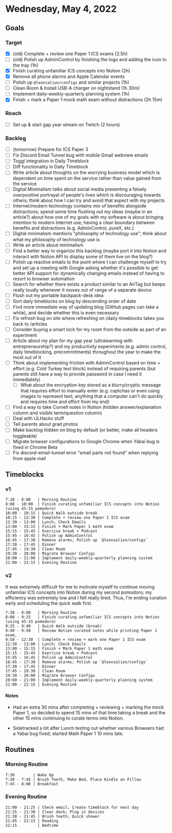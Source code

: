 # Wednesday, May 4, 2022

## Goals

### Target

- [x] (old) Complete + review one Paper 1 ICS exams (2.5h)
- [ ] (old) Polish up AdminControl by finishing the logo and adding the icon to the tray (1h)
- [x] Finish curating unfamiliar ICS concepts into Notion (2h)
- [x] Remove all phone alarms and Apple Calendar events
- [ ] Polish up `@leonzalion/configs` and similar projects (1h)
- [ ] Clean Room & Install USB-A charger on nightstand (1h 30m)
- [ ] Implement daily-weekly-quarterly planning system (1h)
- [x] Finish + mark a Paper 1 mock math exam without distractions (2h 15m)

### Reach

- [ ] Set up & start gap year stream on Twitch (2 hours)

### Backlog

- [ ] (tomorrow) Prepare for ICS Paper 3
- [ ] Fix Discord Email Tunnel bug with mobile Gmail webview emails
- [ ] Toggl integration in Daily Timeblock
- [ ] Diff functionality in Daily Timeblock
- [ ] Write article about thoughts on the worrying business model which is dependent on time spent on the service rather than value gained from the service
- [ ] Digital Minimalism talks about social media presenting a falsely overpositive portrayal of people's lives which is discouraging towards others; think about how I can try and avoid that aspect with my projects
- [ ] Internet/modern technology contains mix of benefits alongside distractions; spend some time flushing out my ideas (maybe in an article?) about how one of my goals with my software is about bringing intention to modern Internet use; having a clear boundary between benefits and distractions (e.g. AdminControl, pureX, etc.)
- [ ] Digital minimalism mentions "philosophy of technology use"; think about what my philosophy of technology use is
- [ ] Write an article about minimalism
- [ ] Find a better way to organize this backlog (maybe port it into Notion and interact with Notion API to display some of them live on the blog?)
- [ ] Polish up reactive emails to the point where I can challenge myself to try and set up a meeting with Google asking whether it's possible to get better API support for dynamically changing emails instead of having to resort to browser automation
- [ ] Search for whether there exists a product similar to an AirTag but beeps really loudly whenever it moves out of range of a separate device
- [ ] Flush out my portable backpack-desk idea
- [ ] Sort daily timeblocks on blog by descending order of date
- [ ] Find more immediate way of updating blog (GitHub pages can take a while), and decide whether this is even necessary
- [ ] Fix refresh bug on site where refreshing on /daily-timeblocks takes you back to /articles
- [ ] Consider buying a smart lock for my room from the outside as part of an experiment
- [ ] Article about my plan for my gap year (ultralearning with entrepreneurship?) and my productivity experiments (e.g. admin control, daily timeblocking, precommitments) throughout the year to make the most out of it
- [ ] Think about implementing friction with AdminControl based on time + effort (e.g. Cold Turkey text block) instead of requiring parents (but parents still have a way to provide password in case I need it immediately)
  - [ ] What about the encryption key stored as a blurry/cryptic message that requires effort to manually enter (e.g. captchas or even using images to represent text; anything that a computer can't do quickly and requires time and effort from my end)
- [ ] Find a way to take Cornell notes in Notion (hidden answer/explanation column and visible term/question column)
- [ ] Deal with ULHacks stuff
- [ ] Tell parents about grad photos
- [ ] Make backlog hidden on blog by default (or better, make all headers toggleable)
- [ ] Migrate browser configurations to Google Chrome when Yabai bug is fixed in Chrome Beta 
- [ ] Fix discord-email-tunnel error "email parts not found" when replying from apple mail 

## Timeblocks

### v1

```timeblock
7:30 - 8:00   | Morning Routine
8:00 - 10:00  | Finish curating unfamiliar ICS concepts into Notion (using 45-15 pomodoro)
10:00 - 10:15 | Quick Walk outside break
10:15 - 12:30 | Complete + review one Paper 1 ICS exam
12:30 - 13:00 | Lunch; Check Emails
13:00 - 15:15 | Finish + Mark Paper 1 math exam
15:15 - 15:45 | Exercise break + Podcast
15:45 - 16:45 | Polish up AdminControl
16:45 - 17:30 | Remove alarms; Polish up `@leonzalion/configs`
17:30 - 17:45 | Dinner
17:45 - 19:30 | Clean Room
19:30 - 20:00 | Migrate Browser Configs
20:00 - 21:00 | Implement daily-weekly-quarterly planning system
21:00 - 22:15 | Evening Routine
```

### v2

It was extremely difficult for me to motivate myself to continue moving unfamiliar ICS concepts into Notion during my second pomodoro; my efficiency was extremely low and I felt really tired. Thus, I'm ending curation early and scheduling the quick walk first.

```timeblock
7:30 - 8:00   | Morning Routine
8:00 - 9:25   | Finish curating unfamiliar ICS concepts into Notion (using 45-15 pomodoro)
9:25 - 9:40   | Quick Walk outside (break)
9:40 - 9:50   | Review Notion curated notes while printing Paper 1 exam,
9:50 - 12:30  | Complete + review + mark one Paper 1 ICS exam
12:30 - 13:00 | Lunch; Check Emails
13:00 - 15:15 | Finish + Mark Paper 1 math exam
15:15 - 15:45 | Exercise break + Podcast
15:45 - 16:45 | Polish up AdminControl
16:45 - 17:30 | Remove alarms; Polish up `@leonzalion/configs`
17:30 - 17:45 | Dinner
17:45 - 19:30 | Clean Room
19:30 - 20:00 | Migrate Browser Configs
20:00 - 21:00 | Implement daily-weekly-quarterly planning system
21:00 - 22:15 | Evening Routine
```

#### Notes

- Had an extra 30 mins after completing + reviewing + marking the mock Paper 1, so decided to spend 15 mins of that time taking a break and the other 15 mins continuing to curate terms into Notion.

- Sidetracked a bit after Lunch testing out whether various Browsers had a Yabai bug fixed; started Math Paper 1 10 mins late.

## Routines

### Morning Routine

```timeblock
7:30        | Wake Up
7:30 - 7:45 | Brush Teeth, Make Bed, Place Kindle on Pillow
7:45 - 8:00 | Breakfast
```

### Evening Routine

```timeblock
21:00 - 21:25 | Check email; Create timeblock for next day
21:25 - 21:30 | Clear desk; Plug in devices
21:30 - 21:45 | Brush teeth; Quick shower
21:45 - 22:15 | Reading
22:15         | Bedtime
```
